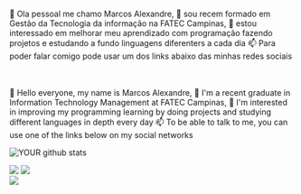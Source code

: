 <!-- <img src=""></img> -->
<br>
  👋 Ola pessoal me chamo Marcos Alexandre, 🌱 sou recem formado em Gestão da Tecnologia da informação na FATEC Campinas, 👀 estou interessado em melhorar meu aprendizado com programação fazendo projetos e estudando a fundo linguagens diferenters a cada dia
  📫 Para poder falar comigo pode usar um dos links abaixo das minhas redes sociais 
  
  <br>
    <br>

  <br>

  
  👋 Hello everyone, my name is Marcos Alexandre, 🌱 I'm a recent graduate in Information Technology Management at FATEC Campinas, 👀 I'm interested in improving my programming learning by doing projects and studying different languages ​​in depth every day
  📫 To be able to talk to me, you can use one of the links below on my social networks

<!---
alexandre824/alexandre824 is a ✨ special ✨ repository because its `README.md` (this file) appears on your GitHub profile.
You can click the Preview link to take a look at your changes.
--->


![YOUR github stats](https://github-readme-stats.vercel.app/api?username=alexandre824)

[<img src="https://img.shields.io/badge/twitter-%231DA1F2.svg?&style=for-the-badge&logo=twitter&logoColor=white"/>](https://twitter.com/USERNAME) 
[<img src="https://img.shields.io/badge/whatsapp-%2312100E.svg?&style=for-the-badge&logo=whatsapp&logoColor=white" />]( https://wa.me/5519993967033)  
[<img src="https://img.shields.io/badge/linkedin-%230077B5.svg?&style=for-the-badge&logo=linkedin&logoColor=white" />](https://www.linkedin.com/in/marcos-reis-santos384/) 
<!-- [<img src = "https://img.shields.io/badge/instagram-%23E4405F.svg?&style=for-the-badge&logo=instagram&logoColor=white">](https://www.instagram.com/USERNAME/)  -->
<!-- [<img src = "https://img.shields.io/badge/facebook-%231877F2.svg?&style=for-the-badge&logo=facebook&logoColor=white">](https://www.facebook.com/USERNAME) -->
